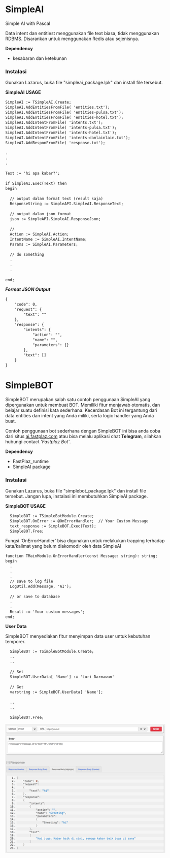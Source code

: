 # SimpleAI

Simple AI with Pascal


Data intent dan entitiest menggunakan file text biasa, tidak menggunakan RDBMS.
Disarankan untuk menggunakan Redis atau sejenisnya.

**Dependency**

- kesabaran dan ketekunan


### Instalasi

Gunakan Lazarus, buka file "simpleai_package.lpk" dan install file tersebut.


**SimpleAI USAGE**

```delphi
SimpleAI := TSimpleAI.Create;
SimpleAI.AddEntitiesFromFile( 'entities.txt');
SimpleAI.AddEntitiesFromFile( 'entities-pulsa.txt');
SimpleAI.AddEntitiesFromFile( 'entities-hotel.txt');
SimpleAI.AddIntentFromFile( 'intents.txt');
SimpleAI.AddIntentFromFile( 'intents-pulsa.txt');
SimpleAI.AddIntentFromFile( 'intents-hotel.txt');
SimpleAI.AddIntentFromFile( 'intents-danlainlain.txt');
SimpleAI.AddResponFromFile( 'response.txt');

.
.
.

Text := 'hi apa kabar?';

if SimpleAI.Exec(Text) then
begin

  // output dalam format text (result saja)
  ResponseString := SimpleAPI.SimpleAI.ResponseText;
  
  // output dalam json format
  json := SimpleAPI.SimpleAI.ResponseJson;

  //
  Action := SimpleAI.Action;
  IntentName := SimpleAI.IntentName;
  Params := SimpleAI.Parameters;
  
  // do something
  .
  .
  .

end;
```


***Format JSON Output***

```
{
	"code": 0,
	"request": {
		"text": ""
	},
	"response": {
		"intents": {
			"action": "",
			"name": "",
			"parameters": {}
		},
		"text": []
	}
}
```


# SimpleBOT

SimpleBOT merupakan salah satu contoh penggunaan SimpleAI yang dipergunakan untuk membuat BOT.
Memiliki fitur menjawab otomatis, dan belajar suatu definisi kata sederhana.
Kecerdasan Bot ini tergantung dari data entities dan intent yang Anda miliki, serta logic handler yang Anda buat.

Contoh penggunaan bot sederhana dengan SimpleBOT ini bisa anda coba dari situs [ai.fastplaz.com](http://ai.fastplaz.com) atau bisa melalu aplikasi chat **Telegram**, silahkan hubungi contact *'Fastplaz Bot'*.

**Dependency**

- FastPlaz_runtime
- SimpleAI package

### Instalasi

Gunakan Lazarus, buka file "simplebot_package.lpk" dan install file tersebut.
Jangan lupa, instalasi ini membutuhkan SimpleAI package.

**SimpleBOT USAGE**

```
  SimpleBOT := TSimpleBotModule.Create;
  SimpleBOT.OnError := @OnErrorHandler;  // Your Custom Message
  text_response := SimpleBOT.Exec(Text);
  SimpleBOT.Free;

```

Fungsi 'OnErrorHandler' bisa digunakan untuk melakukan trapping terhadap kata/kalimat yang belum diakomodir oleh data SimpleAI

```delphi
function TMainModule.OnErrorHandler(const Message: string): string;
begin
  .
  .
  .
  // save to log file
  LogUtil.Add(Message, 'AI');
  
  // or save to database
  .
  .
  Result := 'Your custom messages';
end;
```

**User Data**

SimpleBOT menyediakan fitur menyimpan data user untuk kebutuhan temporer.

```
  SimpleBOT := TSimpleBotModule.Create;
  ..
  ..
  
  // Set
  SimpleBOT.UserData[ 'Name'] := 'Luri Darmawan'
  
  // Get
  varstring := SimpleBOT.UserData[ 'Name'];
  
  ..
  ..

  SimpleBOT.Free;

```



![Format](img/format_01.png "Format")
